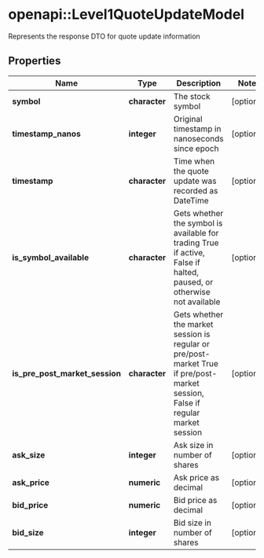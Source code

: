 # openapi::Level1QuoteUpdateModel

Represents the response DTO for quote update information

## Properties
Name | Type | Description | Notes
------------ | ------------- | ------------- | -------------
**symbol** | **character** | The stock symbol | [optional] 
**timestamp_nanos** | **integer** | Original timestamp in nanoseconds since epoch | [optional] 
**timestamp** | **character** | Time when the quote update was recorded as DateTime | [optional] 
**is_symbol_available** | **character** | Gets whether the symbol is available for trading True if active, False if halted, paused, or otherwise not available | [optional] 
**is_pre_post_market_session** | **character** | Gets whether the market session is regular or pre/post-market True if pre/post-market session, False if regular market session | [optional] 
**ask_size** | **integer** | Ask size in number of shares | [optional] 
**ask_price** | **numeric** | Ask price as decimal | [optional] 
**bid_price** | **numeric** | Bid price as decimal | [optional] 
**bid_size** | **integer** | Bid size in number of shares | [optional] 


